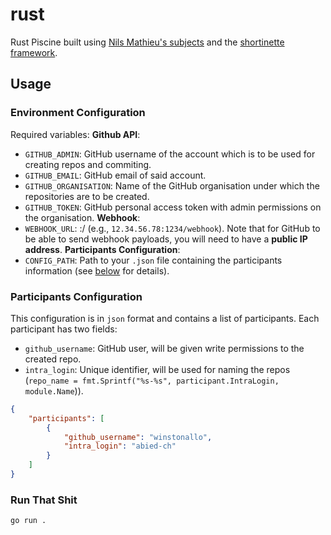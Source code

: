 # rust
Rust Piscine built using [Nils Mathieu's subjects](https://github.com/nils-mathieu/piscine-rust) and the [shortinette framework](https://pkg.go.dev/github.com/42-Short/shortinette).

## Usage
### Environment Configuration
Required variables:
**Github API**:
* `GITHUB_ADMIN`: GitHub username of the account which is to be used for creating repos and commiting.
* `GITHUB_EMAIL`: GitHub email of said account.
* `GITHUB_ORGANISATION`: Name of the GitHub organisation under which the repositories are to be created.
* `GITHUB_TOKEN`: GitHub personal access token with admin permissions on the organisation.
**Webhook**:
* `WEBHOOK_URL`: <IP>:<PORT>/<ENDPOINT> (e.g., `12.34.56.78:1234/webhook`). Note that for GitHub to be able to send webhook payloads, you will need to have a **public IP address**.
**Participants Configuration**:
* `CONFIG_PATH`: Path to your `.json` file containing the participants information (see [below](#participants-configuration) for details).
### Participants Configuration
This configuration is in `json` format and contains a list of participants. Each participant has two fields:
* `github_username`: GitHub user, will be given write permissions to the created repo.
* `intra_login`: Unique identifier, will be used for naming the repos (`repo_name = fmt.Sprintf("%s-%s", participant.IntraLogin, module.Name`)).
```json
{
    "participants": [
        {
            "github_username": "winstonallo",
            "intra_login": "abied-ch"
        }
    ]
}
```
### Run That Shit
```zsh
go run .
```

